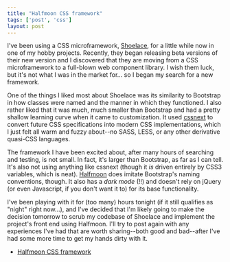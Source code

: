 ```yaml
---
title: "Halfmoon CSS framework"
tags: ['post', 'css']
layout: post
---
```


I've been using a CSS microframework, [Shoelace], for a little while now in one
of my hobby projects. Recently, they began releasing beta versions of their new
version and I discovered that they are moving from a CSS microframework to a
full-blown web component library. I wish them luck, but it's not what I was in
the market for... so I began my search for a new framework.

One of the things I liked most about Shoelace was its similarity to Bootstrap
in how classes were named and the manner in which they functioned. I also
rather liked that it was much, much smaller than Bootstrap and had a pretty
shallow learning curve when it came to customization. It used [cssnext] to
convert future CSS specifications into modern CSS implementations, which I just
felt all warm and fuzzy about--no SASS, LESS, or any other derivative
quasi-CSS languages.

The framework I have been excited about, after many hours of searching and
testing, is not small. In fact, it's larger than Bootstrap, as far as I can
tell. It's also not using anything like cssnext (though it _is_ driven entirely
by CSS3 variables, which is neat). [Halfmoon] does imitate Bootstrap's naming
conventions, though. It also has a *dark mode* (!!) and doesn't rely on jQuery
(or even Javascript, if you don't want it to) for its base functionality.

I've been playing with it for (too many) hours tonight (if it still qualifies
as "night" right now...), and I've decided that I'm likely going to make the
decision tomorrow to scrub my codebase of Shoelace and implement the project's
front end using Halfmoon. I'll try to post again with any experiences I've had
that are worth sharing--both good and bad--after I've had some more time to get
my hands dirty with it.

- [Halfmoon CSS framework][Halfmoon]


[cssnext]: https://cssnext.github.io/
[Halfmoon]: https://www.gethalfmoon.com
[Shoelace]: https://shoelace.style
